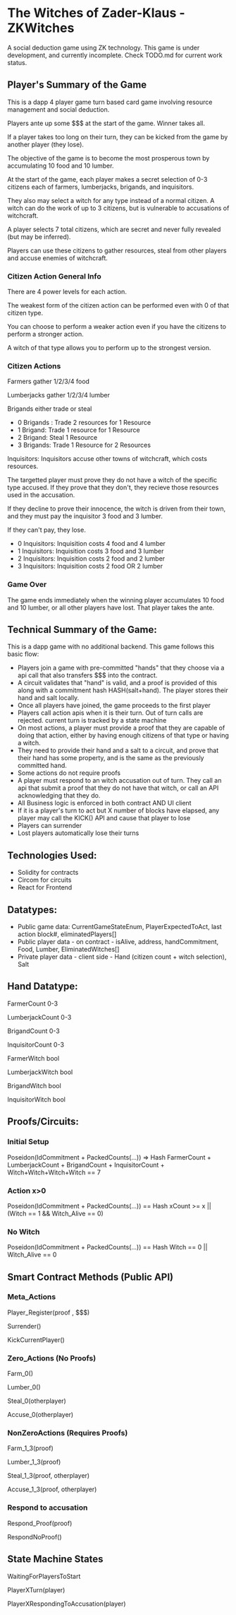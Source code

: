 # The Witches of Zader-Klaus - ZKWitches

 A social deduction game using ZK technology. This game is under development, and currently incomplete. Check TODO.md for current work status.

## Player's Summary of the Game
This is a dapp 4 player game turn based card game involving resource management and social deduction.

Players ante up some $$$ at the start of the game. Winner takes all. 

If a player takes too long on their turn, they can be kicked from the game by another player (they lose).

The objective of the game is to become the most prosperous town by accumulating 10 food and 10 lumber. 

At the start of the game, each player makes a secret selection of 0-3 citizens each of farmers, lumberjacks, brigands, and inquisitors. 

They also may select a witch for any type instead of a normal  citizen. A witch can do the work of up to 3 citizens, but is vulnerable to accusations of witchcraft.

A player selects 7 total citizens, which are secret and never fully revealed (but may be inferred).

Players can use these citizens to gather resources, steal from other players and accuse enemies of witchcraft.

### Citizen Action General Info

There are 4 power levels for each action. 

The weakest form of the citizen action can be performed even with 0 of that citizen type.

You can choose to perform a weaker action even if you have the citizens to perform a stronger action. 

A witch of that type allows you to perform up to the strongest version. 

### Citizen Actions

Farmers gather 1/2/3/4 food

Lumberjacks gather 1/2/3/4 lumber

Brigands either trade or steal
* 0 Brigands : Trade 2 resources for 1 Resource
* 1 Brigand: Trade 1 resource for 1 Resource
* 2 Brigand: Steal 1 Resource
* 3 Brigands: Trade 1 Resource for 2 Resources

Inquisitors: Inquisitors accuse other towns of witchcraft, which costs resources. 

The targetted player must prove they do not have a witch of the specific type accused. If they prove that they don't, they recieve those resources used in the accusation.

If they decline to prove their innocence, the witch is driven from their town, and they must pay the inquisitor 3 food and 3 lumber. 

If they can't pay, they lose.

* 0 Inquisitors: Inquisition costs 4 food and 4 lumber
* 1 Inquisitors: Inquisition costs 3 food and 3 lumber
* 2 Inquisitors: Inquisition costs 2 food and 2 lumber
* 3 Inquisitors: Inquisition costs 2 food OR 2 lumber

### Game Over

The game ends immediately when the winning player accumulates 10 food and 10 lumber, or all other players have lost. That player takes the ante. 

## Technical Summary of the Game:
This is a dapp game with no additional backend. 
This game follows this basic flow:

* Players join a game with pre-committed "hands" that they choose via a api call that also transfers $$$ into the contract. 
* A circuit validates that "hand" is valid, and a proof is provided of this along with a commitment hash HASH(salt+hand). The player stores their hand and salt locally.
* Once all players have joined, the game proceeds to the first player
* Players call action apis when it is their turn. Out of turn calls are rejected. current turn is tracked by a state machine
* On most actions, a player must provide a proof that they are capable of doing that action, either by having enough citizens of that type or having a witch. 
* They need to provide their hand and a salt to a circuit, and prove that their hand has some property, and is the same as the previously committed hand.
* Some actions do not require proofs 
* A player must respond to an witch accusation out of turn. They call an api that submit a proof that they do not have that witch, or call an API acknowledging that they do.
* All Business logic is enforced in both contract AND UI client
* If it is a player's turn to act but X number of blocks have elapsed, any player may call the KICK() API and cause that player to lose
* Players can surrender
* Lost players automatically lose their turns

## Technologies Used: 

* Solidity for contracts
* Circom for circuits
* React for Frontend

## Datatypes:

* Public game data: CurrentGameStateEnum, PlayerExpectedToAct, last action block#, eliminatedPlayers[]
* Public player data - on contract - isAlive, address, handCommitment, Food, Lumber, EliminatedWitches[]
* Private player data - client side - Hand (citizen count + witch selection), Salt

## Hand Datatype: 

FarmerCount 0-3

LumberjackCount 0-3

BrigandCount 0-3

InquisitorCount 0-3

FarmerWitch bool

LumberjackWitch bool

BrigandWitch bool

InquisitorWitch bool

## Proofs/Circuits:

### Initial Setup

Poseidon(IdCommitment + PackedCounts(...)) => Hash
FarmerCount + LumberjackCount + BrigandCount + InquisitorCount + Witch+Witch+Witch+Witch == 7

### Action x>0

Poseidon(IdCommitment + PackedCounts(...)) == Hash
xCount >= x || (Witch == 1 && Witch_Alive == 0)

### No Witch

Poseidon(IdCommitment + PackedCounts(...)) == Hash
Witch == 0 || Witch_Alive == 0

## Smart Contract Methods (Public API)

### Meta_Actions

Player_Register(proof , $$$)

Surrender()

KickCurrentPlayer()

### Zero_Actions (No Proofs)

Farm_0()

Lumber_0()

Steal_0(otherplayer)

Accuse_0(otherplayer)


### NonZeroActions (Requires Proofs)

Farm_1_3(proof)

Lumber_1_3(proof)

Steal_1_3(proof, otherplayer)

Accuse_1_3(proof, otherplayer)

### Respond to accusation

Respond_Proof(proof)

RespondNoProof()

## State Machine States

WaitingForPlayersToStart

PlayerXTurn(player)

PlayerXRespondingToAccusation(player)







